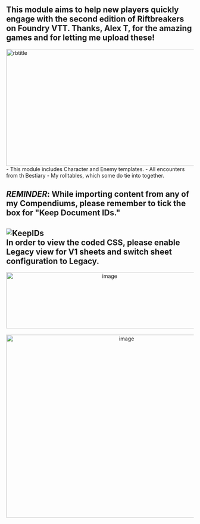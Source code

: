 This module aims to help new players quickly engage with the second edition of Riftbreakers on Foundry VTT. Thanks, Alex T, for the amazing games and for letting me upload these!
-----
<img width="2845" height="314" alt="rbtitle" src="https://github.com/user-attachments/assets/2f938805-8b5a-4504-85fe-d7537f347973" />
- This module includes Character and Enemy templates.
- All encounters from th Bestiary
- My rolltables, which some do tie into together.

**_*REMINDER*_**: While importing content from any of my Compendiums, please remember to tick the box for "Keep Document IDs."
-----
![KeepIDs](https://github.com/user-attachments/assets/626c2347-0944-41e4-8d16-fea96d4d803f)<br/>
**In order to view the coded CSS, please enable Legacy view for V1 sheets and switch sheet configuration to Legacy.**<br/>
-----
<center><img width="540" height="151" alt="image" src="https://github.com/user-attachments/assets/154ba80a-d1a3-43aa-9dd3-81a2d9e18b49" /></center><br/>
<center><img width="631" height="491" alt="image" src="https://github.com/user-attachments/assets/bd6339a2-a353-441b-92ea-56fd9cea2740" /></center>
